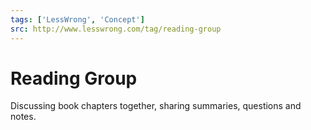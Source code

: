 ```yaml
---
tags: ['LessWrong', 'Concept']
src: http://www.lesswrong.com/tag/reading-group
---
```


# Reading Group
Discussing book chapters together, sharing summaries, questions and notes.

